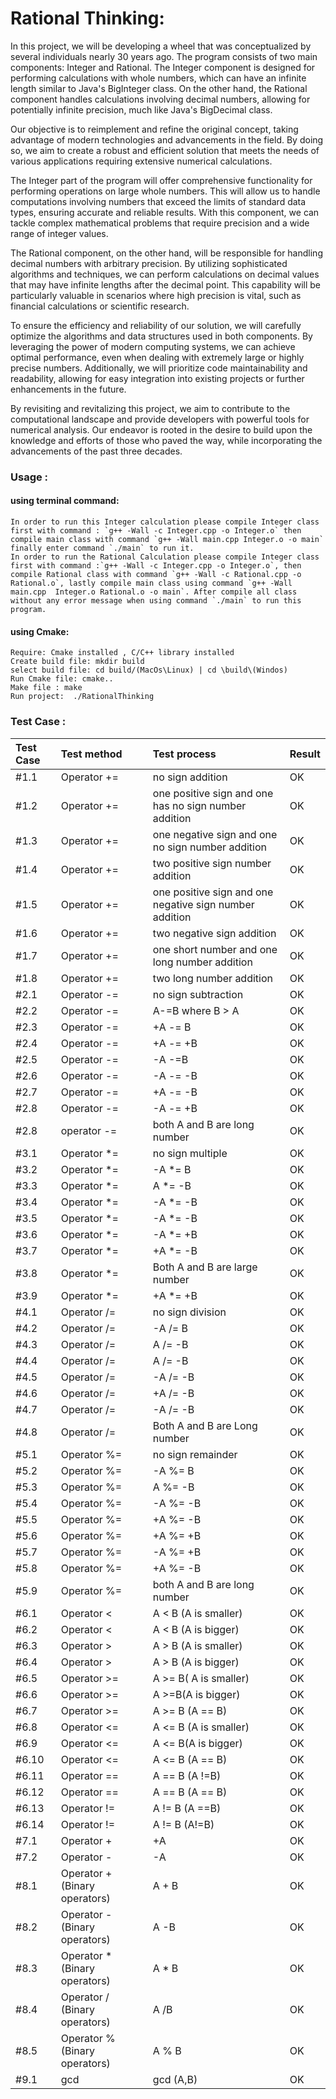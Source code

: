 # Rational Thinking:
In this project, we will be developing a wheel that was conceptualized by several individuals nearly 30 years ago. The program consists of two main components: Integer and Rational. The Integer component is designed for performing calculations with whole numbers, which can have an infinite length similar to Java's BigInteger class. On the other hand, the Rational component handles calculations involving decimal numbers, allowing for potentially infinite precision, much like Java's BigDecimal class.

Our objective is to reimplement and refine the original concept, taking advantage of modern technologies and advancements in the field. By doing so, we aim to create a robust and efficient solution that meets the needs of various applications requiring extensive numerical calculations.

The Integer part of the program will offer comprehensive functionality for performing operations on large whole numbers. This will allow us to handle computations involving numbers that exceed the limits of standard data types, ensuring accurate and reliable results. With this component, we can tackle complex mathematical problems that require precision and a wide range of integer values.

The Rational component, on the other hand, will be responsible for handling decimal numbers with arbitrary precision. By utilizing sophisticated algorithms and techniques, we can perform calculations on decimal values that may have infinite lengths after the decimal point. This capability will be particularly valuable in scenarios where high precision is vital, such as financial calculations or scientific research.

To ensure the efficiency and reliability of our solution, we will carefully optimize the algorithms and data structures used in both components. By leveraging the power of modern computing systems, we can achieve optimal performance, even when dealing with extremely large or highly precise numbers. Additionally, we will prioritize code maintainability and readability, allowing for easy integration into existing projects or further enhancements in the future.

By revisiting and revitalizing this project, we aim to contribute to the computational landscape and provide developers with powerful tools for numerical analysis. Our endeavor is rooted in the desire to build upon the knowledge and efforts of those who paved the way, while incorporating the advancements of the past three decades.



### Usage :
#### using terminal command:  
    In order to run this Integer calculation please compile Integer class first with command : `g++ -Wall -c Integer.cpp -o Integer.o` then compile main class with command `g++ -Wall main.cpp Integer.o -o main` finally enter command `./main` to run it.
    In order to run the Rational Calculation please compile Integer class first with command :`g++ -Wall -c Integer.cpp -o Integer.o`, then compile Rational class with command `g++ -Wall -c Rational.cpp -o Rational.o`, lastly compile main class using command `g++ -Wall main.cpp  Integer.o Rational.o -o main`. After compile all class without any error message when using command `./main` to run this program. 
#### using Cmake:  
    Require: Cmake installed , C/C++ library installed 
    Create build file: mkdir build
    select build file: cd build/(MacOs\Linux) | cd \build\(Windos)
    Run Cmake file: cmake.. 
    Make file : make 
    Run project:  ./RationalThinking
### Test Case :

|Test Case| Test method|Test process | Result|
|:--------|:------------|:-----------|:-------|
|#1.1|Operator += | no sign addition| OK|
|#1.2|Operator +=| one positive sign and one has no sign number addition| OK|
|#1.3|Operator +=|one negative sign and one no sign number addition| OK|
|#1.4|Operator +=|two positive sign number addition| OK|
|#1.5|Operator +=|one positive sign and one negative sign number addition|OK|
|#1.6|Operator +=|two negative sign addition| OK|
|#1.7|Operator +=|one short number and one long number addition|OK|
|#1.8|Operator +=|two long number addition | OK|
|#2.1|Operator -=|no sign subtraction| OK|
|#2.2|Operator -=|A-=B where B > A| OK|
|#2.3|Operator -=|+A -= B|OK|
|#2.4|Operator -=|+A -= +B|OK|
|#2.5|Operator -=|-A -=B|OK|
|#2.6|Operator -=|-A -= -B|OK|
|#2.7|Operator -=|+A -= -B|OK|
|#2.8|Operator -=|-A -= +B|OK|
|#2.8|operator -=|both A and B are long number| OK|
|#3.1|Operator *=|no sign multiple |OK|
|#3.2|Operator *=|-A *= B |OK|
|#3.3|Operator *=|A *= -B| OK|
|#3.4|Operator *=|-A *= -B|OK|
|#3.5|Operator *=|-A *= -B|OK|
|#3.6|Operator *=|-A *= +B|OK|
|#3.7|Operator *=|+A *= -B|OK|
|#3.8|Operator *=|Both A and B are large number|OK|
|#3.9|Operator *=|+A *= +B|OK|
|#4.1|Operator /=|no sign division|OK|
|#4.2|Operator /=|-A /= B |OK|
|#4.3|Operator /=|A /= -B |OK|
|#4.4|Operator /=|A /= -B |OK|
|#4.5|Operator /=|-A /= -B |OK|
|#4.6|Operator /=|+A /= -B|OK|
|#4.7|Operator /=|-A /= -B|OK|
|#4.8|Operator /=|Both A and B are Long number|OK|
|#5.1|Operator %=|no sign remainder| OK|
|#5.2|Operator %=|-A %= B|OK|
|#5.3|Operator %=|A %= -B|OK|
|#5.4|Operator %=|-A %= -B|OK|
|#5.5|Operator %=|+A %= -B|OK|
|#5.6|Operator %=|+A %= +B|OK|
|#5.7|Operator %=|-A %= +B|OK|
|#5.8|Operator %=|+A %= -B|OK|
|#5.9|Operator %=|both A and B are long number|OK|
|#6.1|Operator < | A < B (A is smaller)| OK|
|#6.2|Operator < | A < B (A is bigger)| OK|
|#6.3|Operator > | A > B (A is smaller)| OK|
|#6.4|Operator > | A > B (A is bigger)| OK|
|#6.5| Operator >=| A >= B( A is smaller)| OK|
|#6.6|Operator >=| A >=B(A is bigger)| OK|
|#6.7|Operator >=| A >= B (A == B)| OK|
|#6.8|Operator <=| A <= B (A is smaller)|OK|
|#6.9|Operator <=| A <= B(A is bigger)|OK|
|#6.10|Operator <= | A <= B (A == B)|OK|
|#6.11| Operator ==| A == B (A !=B)| OK|
|#6.12|Operator == | A == B (A == B)|OK|
|#6.13| Operator !=| A != B (A ==B)|OK|
|#6.14| Operator !=| A != B (A!=B)|OK|
|#7.1| Operator +|  +A| OK|
|#7.2|Operator -| -A |OK|
|#8.1| Operator +(Binary operators)| A + B|OK|
|#8.2| Operator - (Binary operators)| A -B|OK|
|#8.3| Operator * (Binary operators)| A * B|OK|
|#8.4|Operator / (Binary operators)| A /B |OK|
|#8.5| Operator % (Binary operators)| A % B|OK|
|#9.1| gcd | gcd (A,B)|OK| 